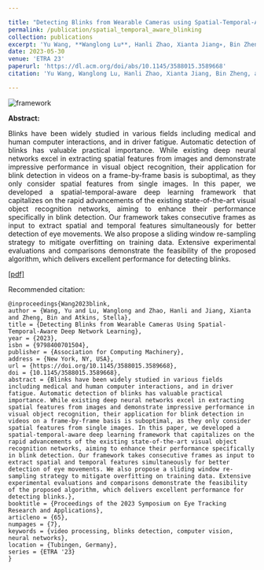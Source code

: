 ```yaml
---

title: "Detecting Blinks from Wearable Cameras using Spatial-Temporal-Aware Deep Network Learning"
permalink: /publication/spatial_temporal_aware_blinking
collection: publications
excerpt: 'Yu Wang, **Wanglong Lu**, Hanli Zhao, Xianta Jiang∗, Bin Zheng, M. Stella Atkins.'
date: 2023-05-30
venue: 'ETRA 23'
paperurl: 'https://dl.acm.org/doi/abs/10.1145/3588015.3589668'
citation: 'Yu Wang, Wanglong Lu, Hanli Zhao, Xianta Jiang, Bin Zheng, and Stella Atkins. 2023. Detecting Blinks from Wearable Cameras using Spatial-Temporal-Aware Deep Network Learning. In Proceedings of the 2023 Symposium on Eye Tracking Research and Applications (ETRA '23). Association for Computing Machinery, New York, NY, USA, Article 65, 1–7. https://doi.org/10.1145/3588015.3589668'

---
```

![framework](https://longlongaaago.github.io/images/publications/blink_detection_framework.png)

<b>Abstract:</b>
<div style="text-align: justify">
Blinks have been widely studied in various fields including medical and human computer interactions, and in driver fatigue. Automatic detection of blinks has valuable practical importance. While existing deep neural networks excel in extracting spatial features from images and demonstrate impressive performance in visual object recognition, their application for blink detection in videos on a frame-by-frame basis is suboptimal, as they only consider spatial features from single images. In this paper, we developed a spatial-temporal-aware deep learning framework that capitalizes on the rapid advancements of the existing state-of-the-art visual object recognition networks, aiming to enhance their performance specifically in blink detection. Our framework takes consecutive frames as input to extract spatial and temporal features simultaneously for better detection of eye movements. We also propose a sliding window re-sampling strategy to mitigate overfitting on training data. Extensive experimental evaluations and comparisons demonstrate the feasibility of the proposed algorithm, which delivers excellent performance for detecting blinks.
</div>

[[pdf]](https://dl.acm.org/doi/abs/10.1145/3588015.3589668)

Recommended citation: 
```
@inproceedings{Wang2023blink,
author = {Wang, Yu and Lu, Wanglong and Zhao, Hanli and Jiang, Xianta and Zheng, Bin and Atkins, Stella},
title = {Detecting Blinks from Wearable Cameras Using Spatial-Temporal-Aware Deep Network Learning},
year = {2023},
isbn = {9798400701504},
publisher = {Association for Computing Machinery},
address = {New York, NY, USA},
url = {https://doi.org/10.1145/3588015.3589668},
doi = {10.1145/3588015.3589668},
abstract = {Blinks have been widely studied in various fields including medical and human computer interactions, and in driver fatigue. Automatic detection of blinks has valuable practical importance. While existing deep neural networks excel in extracting spatial features from images and demonstrate impressive performance in visual object recognition, their application for blink detection in videos on a frame-by-frame basis is suboptimal, as they only consider spatial features from single images. In this paper, we developed a spatial-temporal-aware deep learning framework that capitalizes on the rapid advancements of the existing state-of-the-art visual object recognition networks, aiming to enhance their performance specifically in blink detection. Our framework takes consecutive frames as input to extract spatial and temporal features simultaneously for better detection of eye movements. We also propose a sliding window re-sampling strategy to mitigate overfitting on training data. Extensive experimental evaluations and comparisons demonstrate the feasibility of the proposed algorithm, which delivers excellent performance for detecting blinks.},
booktitle = {Proceedings of the 2023 Symposium on Eye Tracking Research and Applications},
articleno = {65},
numpages = {7},
keywords = {video processing, blinks detection, computer vision, neural networks},
location = {Tubingen, Germany},
series = {ETRA '23}
}
```

